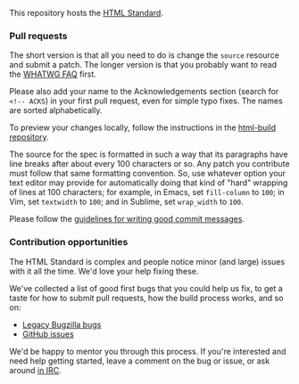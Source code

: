 This repository hosts the [HTML Standard](https://html.spec.whatwg.org/).

### Pull requests

The short version is that all you need to do is change the `source` resource and submit a patch. The longer version is that you probably want to read the [WHATWG FAQ](https://wiki.whatwg.org/wiki/FAQ) first.

Please also add your name to the Acknowledgements section (search for `<!-- ACKS`) in your first pull request, even for simple typo fixes. The names are sorted alphabetically.

To preview your changes locally, follow the instructions in the [html-build repository](https://github.com/whatwg/html-build).

The source for the spec is formatted in such a way that its paragraphs have line breaks after about every 100 characters or so. Any patch you contribute must follow that same formatting convention. So, use whatever option your text editor may provide for automatically doing that kind of "hard" wrapping of lines at 100 characters; for example, in Emacs, set `fill-column` to `100`; in Vim, set `textwidth` to `100`; and in Sublime, set `wrap_width` to `100`.

Please follow the [guidelines for writing good commit messages](https://github.com/erlang/otp/wiki/Writing-good-commit-messages).

### Contribution opportunities

The HTML Standard is complex and people notice minor (and large) issues with it all the time. We'd love your help fixing these.

We've collected a list of good first bugs that you could help us fix, to get a taste for how to submit pull requests, how the build process works, and so on:

- [Legacy Bugzilla bugs](https://www.w3.org/Bugs/Public/buglist.cgi?bug_status=UNCONFIRMED&bug_status=NEW&bug_status=ASSIGNED&bug_status=REOPENED&component=HTML&list_id=59457&product=WHATWG&query_format=advanced&resolution=---&status_whiteboard=[good%20first%20bug]&status_whiteboard_type=allwordssubstr)
- [GitHub issues](https://github.com/whatwg/html/labels/good%20first%20bug)

We'd be happy to mentor you through this process. If you're interested and need help getting started, leave a comment on the bug or issue, or ask around [in IRC](https://wiki.whatwg.org/wiki/IRC).
